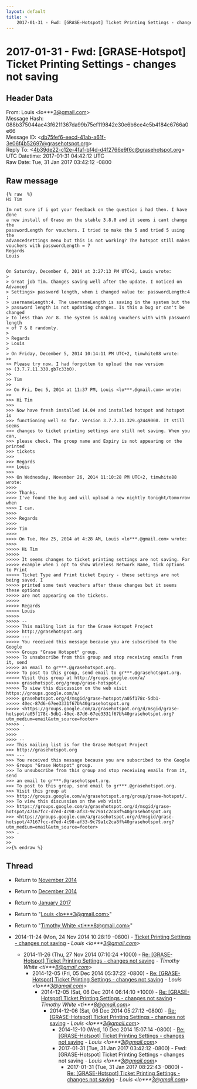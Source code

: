 ```yaml
---
layout: default
title: >
    2017-01-31 - Fwd: [GRASE-Hotspot] Ticket Printing Settings - changes not saving
---
```


# 2017-01-31 - Fwd: [GRASE-Hotspot] Ticket Printing Settings - changes not saving

## Header Data

From: Louis \<lo***3@gmail.com\><br>
Message Hash: 088b375044ae43f6211367da99b75ef119842e30e6b6ce4e5b4184c6766a0e66<br>
Message ID: \<db75fef6-eecd-41ab-a61f-3e06f4b52697@grasehotspot.org\><br>
Reply To: \<4b39de22-c12e-4faf-bf4d-d4f2766e9f6c@grasehotspot.org\><br>
UTC Datetime: 2017-01-31 04:42:12 UTC<br>
Raw Date: Tue, 31 Jan 2017 03:42:12 -0800<br>

## Raw message

```
{% raw  %}
Hi Tim

Im not sure if i got your feedback on the question i had then. I have done 
a new install of Grase on the stable 3.8.0 and it seems i cant change the 
passwordLength for vouchers. I tried to make the 5 and tried 5 using the 
advancedsettings menu but this is not working? The hotspot still makes 
vouchers with passwordLength = 7
Regards
Louis


On Saturday, December 6, 2014 at 3:27:13 PM UTC+2, Louis wrote:
>
> Great job Tim. Changes saving well after the update. I noticed on Advanced 
> Settings> password length, when i changed value to: passwordLength:4 ; 
> usernameLength:4. The usernameLength is saving in the system but the 
> password length is not updating changes. Is this a bug or can't be changed 
> to less than 7or 8. The system is making vouchers with with password length 
> of 7 & 8 randomly.
>
> Regards
> Louis
>
> On Friday, December 5, 2014 10:14:11 PM UTC+2, timwhite88 wrote:
>>
>> Please try now. I had forgotten to upload the new version 
>> (3.7.7.11.330.gb7c33b0).
>>
>> Tim
>>
>> On Fri, Dec 5, 2014 at 11:37 PM, Louis <lo***.@gmail.com> wrote:
>>
>>> Hi Tim
>>>
>>> Now have fresh installed 14.04 and installed hotspot and hotspot is 
>>> functioning well so far. Version 3.7.7.11.329.g2449008. It still seems 
>>> changes to ticket printing settings are still not saving. When you can, 
>>> please check. The group name and Expiry is not appearing on the printed 
>>> tickets 
>>>
>>> Regards
>>> Louis
>>>
>>> On Wednesday, November 26, 2014 11:10:28 PM UTC+2, timwhite88 wrote:
>>>>
>>>> Thanks.
>>>> I've found the bug and will upload a new nightly tonight/tomorrow when 
>>>> I can.
>>>>
>>>> Regards
>>>>
>>>> Tim
>>>>
>>>> On Tue, Nov 25, 2014 at 4:28 AM, Louis <lo***.@gmail.com> wrote:
>>>>
>>>>> Hi Tim 
>>>>>
>>>>> It seems changes to ticket printing settings are not saving. For 
>>>>> example when i opt to show Wireless Network Name, tick options to Print 
>>>>> Ticket Type and Print ticket Expiry - these settings are not being saved. I 
>>>>> printed some test vouchers after these changes but it seems these options 
>>>>> are not appearing on the tickets. 
>>>>>
>>>>> Regards
>>>>> Louis
>>>>>
>>>>> -- 
>>>>> This mailing list is for the Grase Hotspot Project 
>>>>> http://grasehotspot.org
>>>>> --- 
>>>>> You received this message because you are subscribed to the Google 
>>>>> Groups "Grase Hotspot" group.
>>>>> To unsubscribe from this group and stop receiving emails from it, send 
>>>>> an email to gr***.@grasehotspot.org.
>>>>> To post to this group, send email to gr***.@grasehotspot.org.
>>>>> Visit this group at http://groups.google.com/a/
>>>>> grasehotspot.org/group/grase-hotspot/.
>>>>> To view this discussion on the web visit https://groups.google.com/a/
>>>>> grasehotspot.org/d/msgid/grase-hotspot/a05f178c-5db1-
>>>>> 40ec-87d6-67ee3331f67b%40grasehotspot.org 
>>>>> <https://groups.google.com/a/grasehotspot.org/d/msgid/grase-hotspot/a05f178c-5db1-40ec-87d6-67ee3331f67b%40grasehotspot.org?utm_medium=email&utm_source=footer>
>>>>> .
>>>>>
>>>>
>>>> -- 
>>> This mailing list is for the Grase Hotspot Project 
>>> http://grasehotspot.org
>>> --- 
>>> You received this message because you are subscribed to the Google 
>>> Groups "Grase Hotspot" group.
>>> To unsubscribe from this group and stop receiving emails from it, send 
>>> an email to gr***.@grasehotspot.org.
>>> To post to this group, send email to gr***.@grasehotspot.org.
>>> Visit this group at 
>>> http://groups.google.com/a/grasehotspot.org/group/grase-hotspot/.
>>> To view this discussion on the web visit 
>>> https://groups.google.com/a/grasehotspot.org/d/msgid/grase-hotspot/47167fcc-d7ed-4c98-af33-9c79a1c2ca8f%40grasehotspot.org 
>>> <https://groups.google.com/a/grasehotspot.org/d/msgid/grase-hotspot/47167fcc-d7ed-4c98-af33-9c79a1c2ca8f%40grasehotspot.org?utm_medium=email&utm_source=footer>
>>> .
>>>
>>
>>{% endraw %}
```

## Thread

+ Return to [November 2014](/archive/2014/11)
+ Return to [December 2014](/archive/2014/12)
+ Return to [January 2017](/archive/2017/01)

+ Return to "[Louis <lo***3<span>@</span>gmail.com>](/authors/lo___3_at_gmail_com)"
+ Return to "[Timothy White <ti***8<span>@</span>gmail.com>](/authors/ti___8_at_gmail_com)"

+ 2014-11-24 (Mon, 24 Nov 2014 10:28:19 -0800) - [Ticket Printing Settings - changes not saving](/archive/2014/11/0d114a84232cd11a107ce7a932aca9953cb0d1dc3565a52889501cc5ea764f2d) - _Louis \<lo***3@gmail.com\>_
  + 2014-11-26 (Thu, 27 Nov 2014 07:10:24 +1000) - [Re: [GRASE-Hotspot] Ticket Printing Settings - changes not saving](/archive/2014/11/0e1f007112630f04afc9532693c5c6986fdc13cf3b3f00d41d536d492ed9c025) - _Timothy White \<ti***8@gmail.com\>_
    + 2014-12-05 (Fri, 05 Dec 2014 05:37:22 -0800) - [Re: [GRASE-Hotspot] Ticket Printing Settings - changes not saving](/archive/2014/12/22b319bd9f5cd89448298e536d0164ab3b4840ccdc41e9a67d49fca3dc3bf58a) - _Louis \<lo***3@gmail.com\>_
      + 2014-12-05 (Sat, 06 Dec 2014 06:14:10 +1000) - [Re: [GRASE-Hotspot] Ticket Printing Settings - changes not saving](/archive/2014/12/5c176c9875eb195a9b58d0b5c1573fd119a7c1aedd68d8f6ebc7aecd9142c2e9) - _Timothy White \<ti***8@gmail.com\>_
        + 2014-12-06 (Sat, 06 Dec 2014 05:27:12 -0800) - [Re: [GRASE-Hotspot] Ticket Printing Settings - changes not saving](/archive/2014/12/f5e01fc782fefad2bfc0c1a7644674c033ca2d715397fb56a470b4cac8f17ff1) - _Louis \<lo***3@gmail.com\>_
          + 2014-12-10 (Wed, 10 Dec 2014 15:07:14 -0800) - [Re: [GRASE-Hotspot] Ticket Printing Settings - changes not saving](/archive/2014/12/a7d43059ccc590ba7264f41b5be372ae639a03ec23ff7ba7d3f6b167674cc9aa) - _Louis \<lo***3@gmail.com\>_
          + 2017-01-31 (Tue, 31 Jan 2017 03:42:12 -0800) - Fwd: [GRASE-Hotspot] Ticket Printing Settings - changes not saving - _Louis \<lo***3@gmail.com\>_
            + 2017-01-31 (Tue, 31 Jan 2017 08:22:43 -0800) - [Re: [GRASE-Hotspot] Ticket Printing Settings - changes not saving](/archive/2017/01/b2c0780cb7d49b9b23f6146198755aed4ab361615a342248e14acde2114b9364) - _Louis \<lo***3@gmail.com\>_

